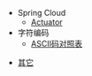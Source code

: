 * Spring Cloud
    * [Actuator](springcloud/actuator.md)
* 字符编码
    * [ASCII码对照表](CharacterEncoding/ASCII.md)
<!-- Others -->
* [其它](others/)